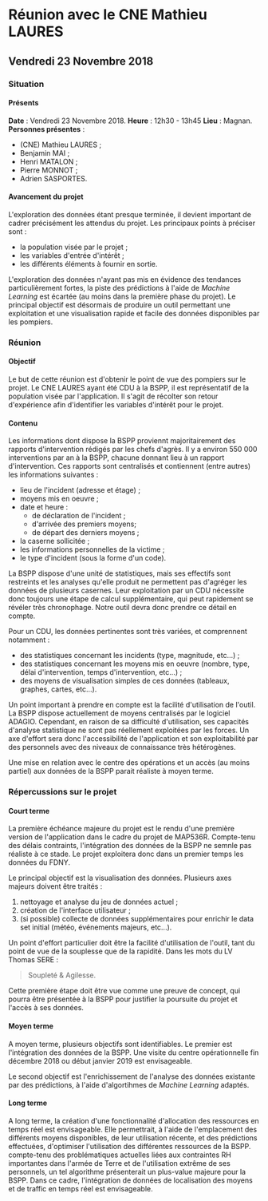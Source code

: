 # Réunion avec le CNE Mathieu LAURES
## Vendredi 23 Novembre 2018

### Situation

#### Présents

**Date** : Vendredi 23 Novembre 2018.
**Heure** : 12h30 - 13h45
**Lieu** : Magnan.
**Personnes présentes** : 
- \(CNE) Mathieu LAURES ;
- Benjamin MAI ;
- Henri MATALON ;
- Pierre MONNOT ;
- Adrien SASPORTES.

#### Avancement du projet

L'exploration des données étant presque terminée, il devient important de cadrer précisément les attendus du projet. Les principaux points à préciser sont :
- la population visée par le projet ;
- les variables d'entrée d'intérêt ;
- les différents éléments à fournir en sortie.

L'exploration des données n'ayant pas mis en évidence des tendances particulièrement fortes, la piste des prédictions à l'aide de *Machine Learning* est écartée (au moins dans la première phase du projet). Le principal objectif est désormais de produire un outil permettant une exploitation et une visualisation rapide et facile des données disponibles par les pompiers.

### Réunion

#### Objectif

Le but de cette réunion est d'obtenir le point de vue des pompiers sur le projet. Le CNE LAURES ayant été CDU à la BSPP, il est représentatif de la population visée par l'application. Il s'agit de récolter son retour d'expérience afin d'identifier les variables d'intérêt pour le projet.

#### Contenu

Les informations dont dispose la BSPP proviennt majoritairement des rapports d'intervention rédigés par les chefs d'agrès. Il y a environ 550 000 interventions par an à la BSPP, chacune donnant lieu à un rapport d'intervention. Ces rapports sont centralisés et contiennent (entre autres) les informations suivantes :
- lieu de l'incident (adresse et étage) ;
- moyens mis en oeuvre ;
- date et heure :
  - de déclaration de l'incident ;
  - d'arrivée des premiers moyens;
  - de départ des derniers moyens ;
- la caserne sollicitée ;
- les informations personnelles de la victime ;
- le type d'incident (sous la forme d'un code).

La BSPP dispose d'une unité de statistiques, mais ses effectifs sont restreints et les analyses qu'elle produit ne permettent pas d'agréger les données de plusieurs casernes. Leur exploitation par un CDU nécessite donc toujours une étape de calcul supplémentaire, qui peut rapidement se révéler très chronophage. Notre outil devra donc prendre ce détail en compte.

Pour un CDU, les données pertinentes sont très variées, et comprennent notamment :
- des statistiques concernant les incidents (type, magnitude, etc...) ;
- des statistiques concernant les moyens mis en oeuvre (nombre, type, délai d'intervention, temps d'intervention, etc...) ;
- des moyens de visualisation simples de ces données (tableaux, graphes, cartes, etc...).

Un point important à prendre en compte est la facilité d'utilisation de l'outil. La BSPP dispose actuellement de moyens centralisés par le logiciel ADAGIO. Cependant, en raison de sa difficulté d'utilisation, ses capacités d'analyse statistique ne sont pas réellement exploitées par les forces. Un axe d'effort sera donc l'accessibilité de l'application et son exploitabilité par des personnels avec des niveaux de connaissance très hétérogènes.

Une mise en relation avec le centre des opérations et un accès (au moins partiel) aux données de la BSPP parait réaliste à moyen terme.

### Répercussions sur le projet

#### Court terme

La première échéance majeure du projet est le rendu d'une première version de l'application dans le cadre du projet de MAP536R. Compte-tenu des délais contraints, l'intégration des données de la BSPP ne semnle pas réaliste à ce stade. Le projet exploitera donc dans un premier temps les données du FDNY.

Le principal objectif est la visualisation des données. Plusieurs axes majeurs doivent être traités :
1. nettoyage et analyse du jeu de données actuel ;
2. création de l'interface utilisateur ;
3. \(si possible) collecte de données supplémentaires pour enrichir le data set initial (météo, événements majeurs, etc...).

Un point d'effort particulier doit être la facilité d'utilisation de l'outil, tant du point de vue de la souplesse que de la rapidité. Dans les mots du LV Thomas SERE :

> Soupleté & Agilesse.

Cette première étape doit être vue comme une preuve de concept, qui pourra être présentée à la BSPP pour justifier la poursuite du projet et l'accès à ses données.

#### Moyen terme

A moyen terme, plusieurs objectifs sont identifiables. Le premier est l'intégration des données de la BSPP. Une visite du centre opérationnelle fin décembre 2018 ou début janvier 2019 est envisageable. 

Le second objectif est l'enrichissement de l'analyse des données existante par des prédictions, à l'aide d'algortihmes de *Machine Learning* adaptés.

#### Long terme

A long terme, la création d'une fonctionnalité d'allocation des ressources en temps réel est envisageable. Elle permettrait, à l'aide de l'emplacement des différents moyens disponibles, de leur utilisation récente, et des prédictions effectuées, d'optimiser l'utilisation des différentes ressources de la BSPP. compte-tenu des problématiques actuelles liées aux contraintes RH importantes dans l'armée de Terre et de l'utilisation extrême de ses personnels, un tel algorithme présenterait un plus-value majeure pour la BSPP. Dans ce cadre, l'intégration de données de localisation des moyens et de traffic en temps réel est envisageable.